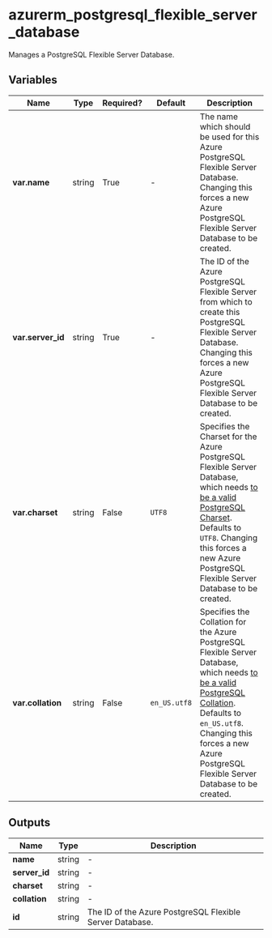 # azurerm_postgresql_flexible_server_database

Manages a PostgreSQL Flexible Server Database.

## Variables

| Name | Type | Required? |  Default  |  Description |
| ---- | ---- | --------- |  ----------- | ----------- |
| **var.name** | string | True | -  |  The name which should be used for this Azure PostgreSQL Flexible Server Database. Changing this forces a new Azure PostgreSQL Flexible Server Database to be created. | 
| **var.server_id** | string | True | -  |  The ID of the Azure PostgreSQL Flexible Server from which to create this PostgreSQL Flexible Server Database. Changing this forces a new Azure PostgreSQL Flexible Server Database to be created. | 
| **var.charset** | string | False | `UTF8`  |  Specifies the Charset for the Azure PostgreSQL Flexible Server Database, which needs [to be a valid PostgreSQL Charset](https://www.postgresql.org/docs/current/static/multibyte.html). Defaults to `UTF8`. Changing this forces a new Azure PostgreSQL Flexible Server Database to be created. | 
| **var.collation** | string | False | `en_US.utf8`  |  Specifies the Collation for the Azure PostgreSQL Flexible Server Database, which needs [to be a valid PostgreSQL Collation](https://www.postgresql.org/docs/current/static/collation.html). Defaults to `en_US.utf8`. Changing this forces a new Azure PostgreSQL Flexible Server Database to be created. | 



## Outputs

| Name | Type | Description |
| ---- | ---- | --------- | 
| **name** | string  | - | 
| **server_id** | string  | - | 
| **charset** | string  | - | 
| **collation** | string  | - | 
| **id** | string  | The ID of the Azure PostgreSQL Flexible Server Database. | 